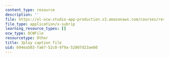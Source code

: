 ```yaml
---
content_type: resource
description: ''
file: https://ol-ocw-studio-app-production.s3.amazonaws.com/courses/res-18-006-calculus-revisited-single-variable-calculus-fall-2010/694ea503fa6752c09f9a52807d23ae0d_xlamQGapfbY.vtt
file_type: application/x-subrip
learning_resource_types: []
ocw_type: OCWFile
resourcetype: Other
title: 3play caption file
uid: 694ea503-fa67-52c0-9f9a-52807d23ae0d
---
```

